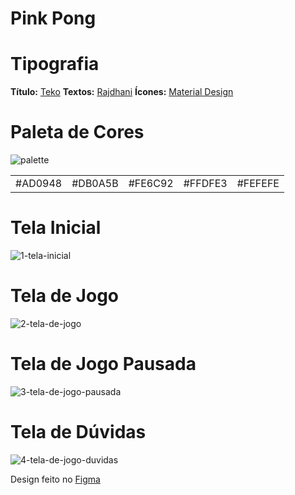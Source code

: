 # Pink Pong

# Tipografia
**Título:** [Teko](https://fonts.google.com/specimen/Teko#standard-styles)
**Textos:** [Rajdhani](https://fonts.google.com/specimen/Rajdhani)
**Ícones:** [Material Design](https://fonts.google.com/icons?selected=Material+Icons)

# Paleta de Cores
 ![palette](https://user-images.githubusercontent.com/80680078/131178060-10b0df73-615a-4b03-a5c3-761ff2be6528.png)
<table>
  <tr>
     <td>#AD0948</td>
    <td>#DB0A5B</td>
    <td>#FE6C92</td>
    <td>#FFDFE3</td>
    <td>#FEFEFE</td>
  </tr>
</table>

# Tela Inicial
![1-tela-inicial](https://user-images.githubusercontent.com/80680078/131175928-6dbf4155-9c9f-4371-9600-ecc82d1b3b84.png)

# Tela de Jogo
![2-tela-de-jogo](https://user-images.githubusercontent.com/80680078/131175934-4d30758a-39cd-4f60-b6d5-6ae892e7a763.png)

# Tela de Jogo Pausada
![3-tela-de-jogo-pausada](https://user-images.githubusercontent.com/80680078/131178523-1e00920d-b46d-47eb-b5c0-b0b3e1dd759d.png)

# Tela de Dúvidas
![4-tela-de-jogo-duvidas](https://user-images.githubusercontent.com/80680078/131178535-5062ed68-e5ec-42a8-90ac-9bd22ffaa721.png)

Design feito no [Figma](https://www.figma.com/files/recent?fuid=983481759047099610)
